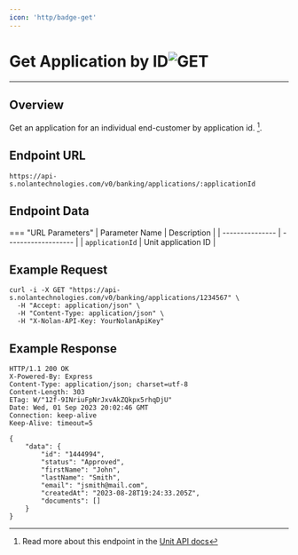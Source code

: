 ```yaml
---
icon: 'http/badge-get'
---
```


<h1 class=article-title>Get Application by ID<img class="article-title-image" src="/assets/images/badge-get.svg" alt="GET"/></h1> 

---

## Overview
Get an application for an individual end-customer by application id. [^ 1]. 

## Endpoint URL
`https://api-s.nolantechnologies.com/v0/banking/applications/:applicationId`

## Endpoint Data
=== "URL Parameters"
    | Parameter Name  | Description         |
    | --------------- | ------------------- |
    | `applicationId` | Unit application ID |

## Example Request
```text
curl -i -X GET "https://api-s.nolantechnologies.com/v0/banking/applications/1234567" \
  -H "Accept: application/json" \
  -H "Content-Type: application/json" \
  -H "X-Nolan-API-Key: YourNolanApiKey"
```

## Example Response
```text
HTTP/1.1 200 OK
X-Powered-By: Express
Content-Type: application/json; charset=utf-8
Content-Length: 303
ETag: W/"12f-9INriuFpNrJxvAkZQkpx5rhqDjU"
Date: Wed, 01 Sep 2023 20:02:46 GMT
Connection: keep-alive
Keep-Alive: timeout=5

{
    "data": {
        "id": "1444994",
        "status": "Approved",
        "firstName": "John",
        "lastName": "Smith",
        "email": "jsmith@mail.com",
        "createdAt": "2023-08-28T19:24:33.205Z",
        "documents": []
    }
}
```

[^ 1]: Read more about this endpoint in the <a target="_blank" rel="noopener noreferrer" href="https://docs.unit.co/applications#get-application-by-id">Unit API docs</a>